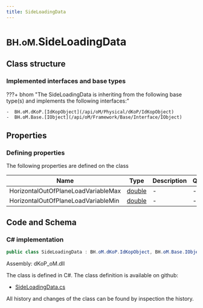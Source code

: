 ```yaml
---
title: SideLoadingData
---
```


# <small>BH.oM.</small>**SideLoadingData**



## Class structure

### Implemented interfaces and base types

???+ bhom "The SideLoadingData is inheriting from the following base type(s) and implements the following interfaces:"

    -  BH.oM.dKoP.[IdKopObject](/api/oM/Physical/dKoP/IdKopObject)
    -  BH.oM.Base.[IObject](/api/oM/Framework/Base/Interface/IObject)


## Properties



### Defining properties

The following properties are defined on the class

| Name             | Type             | Description      | Quantity         |
|------------------|------------------|------------------|------------------|
| HorizontalOutOfPlaneLoadVariableMax | [double](https://learn.microsoft.com/en-us/dotnet/api/System.Double?view=netstandard-2.0) | - | - |
| HorizontalOutOfPlaneLoadVariableMin | [double](https://learn.microsoft.com/en-us/dotnet/api/System.Double?view=netstandard-2.0) | - | - |


## Code and Schema

### C# implementation

``` C# title="C#"
public class SideLoadingData : BH.oM.dKoP.IdKopObject, BH.oM.Base.IObject
```

Assembly: dKoP_oM.dll

The class is defined in C#. The class definition is available on github:

- [SideLoadingData.cs](https://github.com/BHoM/dKoP_Toolkit/blob/develop/dKoP_oM/Interfaces\SideLoadingData.cs)

All history and changes of the class can be found by inspection the history.
